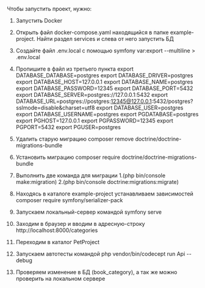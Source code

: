 Чтобы запустить проект, нужно:
1. Запустить Docker
2. Открыть файл docker-compose.yaml находящийся в папке example-project. Найти раздел services и слева от него запустить БД
3. Создайте файл .env.local с помощью symfony var:export --multiline > .env.local
4. Пропишите в файл из третьего пункта
   export DATABASE_DATABASE=postgres
   export DATABASE_DRIVER=postgres
   export DATABASE_HOST=127.0.0.1
   export DATABASE_NAME=postgres
   export DATABASE_PASSWORD=12345
   export DATABASE_PORT=5432
   export DATABASE_SERVER=postgres://127.0.0.1:5432
   export DATABASE_URL=postgres://postgres:12345@127.0.0.1:5432/postgres?sslmode=disable&charset=utf8
   export DATABASE_USER=postgres
   export DATABASE_USERNAME=postgres
   export PGDATABASE=postgres
   export PGHOST=127.0.0.1
   export PGPASSWORD=12345
   export PGPORT=5432
   export PGUSER=postgres

5. Удалить старую миграцию composer remove doctrine/doctrine-migrations-bundle
6. Установить миграцию composer require doctrine/doctrine-migrations-bundle
7. Выполнить две команда для миграции  1.(php bin/console make:migration) 2.(php bin/console doctrine:migrations:migrate)
8. Находясь в каталоге example-project устанавливаем зависимостей composer require symfony/serializer-pack
9. Запускаем локальный-сервер командой symfony serve
10. Заходим в браузер и вводим в адресную-строку http://localhost:8000/categories
11. Переходим в каталог PetProject
12. Запускаем автотесты командой php vendor/bin/codecept run Api --debug
13. Проверяем изменение в БД (book_category), а так же можно проверить на локальном сервере